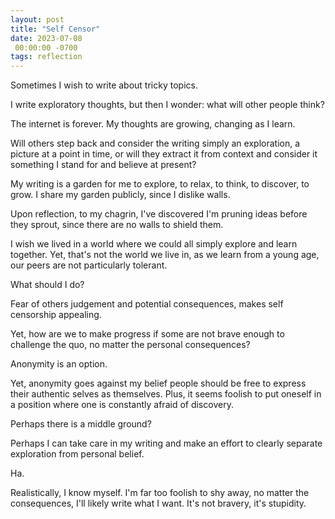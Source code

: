 ```yaml
---
layout: post
title: "Self Censor"
date: 2023-07-08
 00:00:00 -0700
tags: reflection
---
```


Sometimes I wish to write about tricky topics.

I write exploratory thoughts, but then I wonder: what will other people think?

The internet is forever. My thoughts are growing, changing as I learn.

Will others step back and consider the writing simply an exploration, a picture at a point in time, or will they extract it from context and consider it something I stand for and believe at present?

My writing is a garden for me to explore, to relax, to think, to discover, to grow. I share my garden publicly, since I dislike walls.

Upon reflection, to my chagrin, I've discovered I'm pruning ideas before they sprout, since there are no walls to shield them.

I wish we lived in a world where we could all simply explore and learn together. Yet, that's not the world we live in, as we learn from a young age, our peers are not particularly tolerant.

What should I do?

Fear of others judgement and potential consequences, makes self censorship appealing.

Yet, how are we to make progress if some are not brave enough to challenge the quo, no matter the personal consequences?

Anonymity is an option.

Yet, anonymity goes against my belief people should be free to express their authentic selves as themselves. Plus, it seems foolish to put oneself in a position where one is constantly afraid of discovery.

Perhaps there is a middle ground?

Perhaps I can take care in my writing and make an effort to clearly separate exploration from personal belief.

Ha.

Realistically, I know myself. I'm far too foolish to shy away, no matter the consequences, I'll likely write what I want. It's not bravery, it's stupidity.
